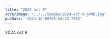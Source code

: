 ```yaml
---
title: "2024 oct 9"
coverImage: "../../images/2024-oct-9-g4MD.jpg"
pubDate: "2024-10-09T05:58:25.796Z"
---
```


2024 oct 9
